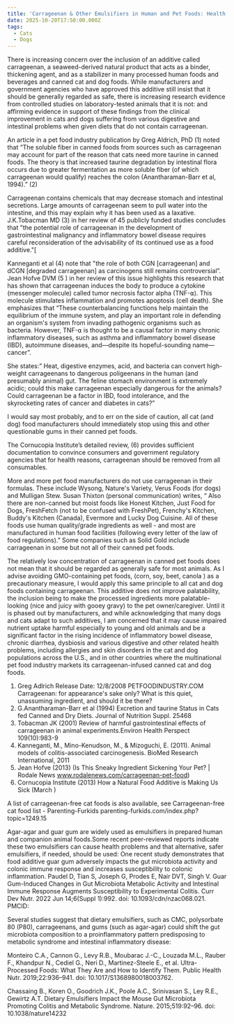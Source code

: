 ```yaml
---
title: 'Carrageenan & Other Emulsifiers in Human and Pet Foods: Health Concerns'
date: 2025-10-20T17:50:00.000Z
tags:
  - Cats
  - Dogs
---
```

There is increasing concern over the inclusion of an additive called carrageenan, a seaweed-derived natural product that acts as a binder, thickening agent, and as a stabilizer in many processed human foods and beverages and canned cat and dog foods. While manufacturers and government agencies who have approved this additive still insist that it should be generally regarded as safe, there is increasing research evidence from controlled studies on laboratory-tested animals that it is not: and affirming evidence in support of these findings from the clinical improvement in cats and dogs suffering from various digestive and intestinal problems when given diets that do not contain carrageenan.

An article in a pet food industry publication by Greg Aldrich, PhD (1) noted that “The soluble fiber in canned foods from sources such as carrageenan may account for part of the reason that cats need more taurine in canned foods. The theory is that increased taurine degradation by intestinal flora occurs due to greater fermentation as more soluble fiber (of which carrageenan would qualify) reaches the colon (Anantharaman-Barr et al, 1994).” (2)

Carrageenan contains chemicals that may decrease stomach and intestinal secretions. Large amounts of carrageenan seem to pull water into the intestine, and this may explain why it has been used as a laxative. J.K.Tobacman MD (3) in her review of 45 publicly funded studies concludes that "the potential role of carrageenan in the development of gastrointestinal malignancy and inflammatory bowel disease requires careful reconsideration of the advisability of its continued use as a food additive."[

 Kanneganti et al (4) note that "the role of both CGN \[carrageenan] and dCGN \[degraded carrageenan] as carcinogens still remains controversial”. Jean Hofve DVM  (5 ) in her review of this issue highlights this  research that has shown that carrageenan induces the body to produce a cytokine (messenger molecule) called tumor necrosis factor alpha (TNF-⍺). This molecule stimulates inflammation and promotes apoptosis (cell death). She emphasizes that “These counterbalancing functions help maintain the equilibrium of the immune system, and play an important role in defending an organism's system from invading pathogenic organisms such as bacteria. However, TNF-⍺ is thought to be a causal factor in many chronic inflammatory diseases, such as asthma and inflammatory bowel disease (IBD), autoimmune diseases, and—despite its hopeful-sounding name—cancer”.

She states:” Heat, digestive enzymes, acid, and bacteria can convert high-weight carrageenans to dangerous poligeenans in the human (and presumably animal) gut. The feline stomach environment is extremely acidic; could this make carrageenan especially dangerous for the animals? Could carrageenan be a factor in IBD, food intolerance, and the skyrocketing rates of cancer and diabetes in cats?”

I would say most probably, and to err on the side of caution, all cat (and dog) food manufacturers should immediately stop using this and other questionable gums in their canned pet foods.

The Cornucopia Institute’s detailed review, (6) provides sufficient documentation to convince consumers and government regulatory agencies that for health reasons, carrageenan should be removed from all consumables.

More and more pet food manufacturers do not use carrageenan in their formulas. These include Wysong, Nature's Variety, Verus Foods (for dogs) and Mulligan Stew. Susan Thixton (personal communication) writes, “ Also there are non-canned but moist foods like Honest Kitchen, Just Food for Dogs, FreshFetch (not to be confused with FreshPet), Frenchy's Kitchen, Buddy's Kitchen (Canada), Evermore and Lucky Dog Cuisine. All of these foods use human quality/grade ingredients as well - and most are manufactured in human food facilities (following every letter of the law of food regulations).”  Some companies such as Solid Gold include carrageenan in some but not all of their canned pet foods.

The relatively low concentration of carrageenan in canned pet foods does not mean that it should be regarded as generally safe for most animals. As I advise avoiding GMO-containing pet foods, (corn, soy, beet, canola ) as a precautionary measure, I would apply this same principle to all cat and dog foods containing carrageenan. This additive does not improve palatability, the inclusion being to make the processed ingredients more palatable-looking (nice and juicy with gooey gravy) to the pet owner/caregiver. Until it is phased out by manufacturers, and while acknowledging that many dogs and cats adapt to such additives, I am concerned that it may cause impaired nutrient uptake harmful especially to young and old animals and be a significant factor in the rising incidence of inflammatory bowel disease, chronic diarrhea, dysbiosis and various digestive and other related health problems, including allergies and skin disorders in the cat and dog populations across the U.S., and in other countries where the multinational pet food industry markets its carrageenan-infused canned cat and dog foods.

1. Greg Adlrich  Release Date: ‎12‎/‎8‎/‎2008  PETFOODINDUSTRY.COM Carrageenan: for appearance's sake only? What is this quiet, unassuming ingredient, and should it be there?
2. G.Anantharaman-Barr et al (1994) Excretion and taurine Status in Cats fed Canned and Dry Diets. Journal of Nutrition Suppl. 25468
3. Tobacman JK (2001) Review of harmful gastrointestinal effects of carrageenan in animal experiments.Environ Health Perspect 109(10):983-9
4. Kanneganti, M., Mino-Kenudson, M., & Mizoguchi, E. (2011). Animal models of colitis-associated carcinogenesis. BioMed Research International, 2011
5. Jean Hofve (2013) (Is This Sneaky Ingredient Sickening Your Pet? | Rodale News www.rodalenews.com/carrageenan-pet-food)
6. Cornucopia Institute (2013) How a Natural Food Additive is Making Us Sick (March )

A list of carrageenan-free cat foods is also available, see  Carrageenan-free cat food list - Parenting-Furkids parenting-furkids.com/index.php?topic=1249.15

Agar-agar and guar gum are widely used as emulsifiers in prepared human and companion animal foods.Some recent peer-reviewed reports indicate these two emulsifiers can cause health problems and that alternative, safer emulsifiers, if needed, should be used: 
One recent study demonstrates that food additive guar gum adversely impacts the gut microbiota activity and colonic immune response and increases susceptibility to colonic inflammation. Paudel D, Tian S, Joseph G, Prodes E, Nair DVT, Singh V. Guar Gum-Induced Changes in Gut Microbiota Metabolic Activity and Intestinal Immune Response Augments Susceptibility to Experimental Colitis. Curr Dev Nutr. 2022 Jun 14;6(Suppl 1):992. doi: 10.1093/cdn/nzac068.021. PMCID:



Several studies suggest that dietary emulsifiers, such as CMC, polysorbate 80 (P80), carrageenans, and gums (such as agar-agar) could shift the gut microbiota composition to a proinflammatory pattern predisposing to metabolic syndrome and intestinal inflammatory disease:

 Monteiro C.A., Cannon G., Levy R.B., Moubarac J.-C., Louzada M.L., Rauber F., Khandpur N., Cediel G., Neri D., Martinez-Steele E., et al. Ultra-Processed Foods: What They Are and How to Identify Them. Public Health Nutr. 2019;22:936–941. doi: 10.1017/S1368980018003762.




Chassaing B., Koren O., Goodrich J.K., Poole A.C., Srinivasan S., Ley R.E., Gewirtz A.T. Dietary Emulsifiers Impact the Mouse Gut Microbiota Promoting Colitis and Metabolic Syndrome. Nature. 2015;519:92–96. doi: 10.1038/nature14232
